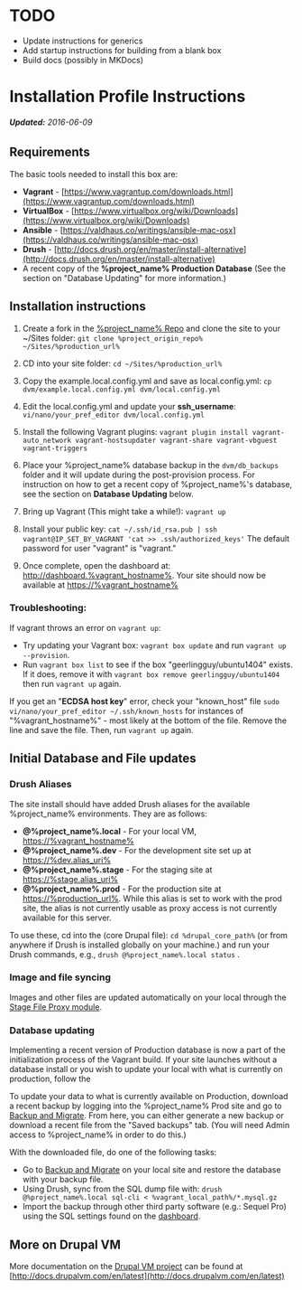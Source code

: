 # TODO 
- Update instructions for generics
- Add startup instructions for building from a blank box
- Build docs (possibly in MKDocs)



Installation Profile Instructions
=================================
###### **Updated:** _2016-06-09_


## Requirements

The basic tools needed to install this box are:

* **Vagrant** - [https://www.vagrantup.com/downloads.html](https://www.vagrantup.com/downloads.html)
* **VirtualBox** - [https://www.virtualbox.org/wiki/Downloads](https://www.virtualbox.org/wiki/Downloads)
* **Ansible** - [https://valdhaus.co/writings/ansible-mac-osx](https://valdhaus.co/writings/ansible-mac-osx)
* **Drush** - [http://docs.drush.org/en/master/install-alternative](http://docs.drush.org/en/master/install-alternative)
* A recent copy of the **%project_name% Production Database** (See the section on "Database Updating" for more information.)


## Installation instructions

1. Create a fork in the [%project_name% Repo](%project_upstream_repo%) and clone the site to your ~/Sites folder: `git clone %project_origin_repo% ~/Sites/%production_url%`

2. CD into your site folder: `cd ~/Sites/%production_url%`

3. Copy the example.local.config.yml and save as local.config.yml: `cp dvm/example.local.config.yml dvm/local.config.yml`

4. Edit the local.config.yml and update your **ssh_username**: `vi/nano/your_pref_editor dvm/local.config.yml`

5. Install the following Vagrant plugins: `vagrant plugin install vagrant-auto_network vagrant-hostsupdater vagrant-share vagrant-vbguest vagrant-triggers`

6. Place your %project_name% database backup in the `dvm/db_backups` folder and it will update during the post-provision process. 
For instruction on how to get a recent copy of %project_name%'s database, see the section on **Database Updating** below.

7. Bring up Vagrant (This might take a while!): `vagrant up` 

8. Install your public key: `cat ~/.ssh/id_rsa.pub | ssh vagrant@IP_SET_BY_VAGRANT 'cat >> .ssh/authorized_keys'` The default password for user "vagrant" is "vagrant."

9. Once complete, open the dashboard at: [http://dashboard.%vagrant_hostname%](http://dashboard.%vagrant_hostname%). Your site should now be available at [https://%vagrant_hostname%](https://%vagrant_hostname%)

### Troubleshooting: 

If vagrant throws an error on `vagrant up`: 

* Try updating your Vagrant box: `vagrant box update` and run `vagrant up --provision`.
* Run `vagrant box list` to see if the box "geerlingguy/ubuntu1404" exists. If it does, remove it with `vagrant box remove geerlingguy/ubuntu1404` then run `vagrant up` again.

If you get an "**ECDSA host key**" error, check your "known_host" file `sudo vi/nano/your_pref_editor ~/.ssh/known_hosts` for instances of "%vagrant_hostname%" - most likely at the bottom of the file. Remove the line and save the file. Then, run `vagrant up` again.


## Initial Database and File updates

### Drush Aliases

The site install should have added Drush aliases for the available %project_name% environments. They are as follows: 

* **@%project_name%.local** - For your local VM, [https://%vagrant_hostname%](https://%vagrant_hostname%)
* **@%project_name%.dev** - For the development site set up at [https://%dev.alias_uri%](https://%dev.alias_uri%)
* **@%project_name%.stage** - For the staging site at [https://%stage.alias_uri%](https://%stage.alias_uri%)
* **@%project_name%.prod** -  For the production site at [https://%production_url%](https://%production_url%). While this alias is set to work with the prod site, the alias is not currently usable as proxy access is not currently available for this server.

To use these, cd into the (core Drupal file): `cd %drupal_core_path%` (or from anywhere if Drush is installed globally on your machine.) 
and run your Drush commands, e.g., `drush @%project_name%.local status` .

### Image and file syncing

Images and other files are updated automatically on your local through the [Stage File Proxy module](https://www.drupal.org/project/stage_file_proxy).

### Database updating

Implementing a recent version of Production database is now a part of the initialization process of the Vagrant build. If your site launches without a database install or you wish to update your local with what is currently on production, follow the 

To update your data to what is currently available on Production, download a recent backup by logging into the %project_name% Prod site and go to [Backup and Migrate](https://%production_url%/admin/config/system/backup_migrate).
From here, you can either generate a new backup or download a recent file from the "Saved backups" tab. (You will need Admin access to %project_name% in order to do this.)

With the downloaded file, do one of the following tasks:

* Go to [Backup and Migrate](https://%vagrant_hostname%/admin/config/system/backup_migrate) on your local site and restore the database with your backup file.
* Using Drush, sync from the SQL dump file with: `drush @%project_name%.local sql-cli < %vagrant_local_path%/*.mysql.gz`
* Import the backup through other third party software (e.g.: Sequel Pro) using the SQL settings found on the [dashboard](http://dashboard.%vagrant_hostname%).


## More on Drupal VM

More documentation on the [Drupal VM project](http://www.drupalvm.com) can be found at [http://docs.drupalvm.com/en/latest](http://docs.drupalvm.com/en/latest)
